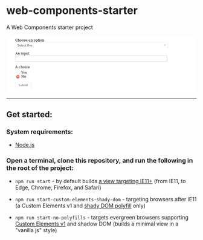 web-components-starter
======

A Web Components starter project

[![web-components-starter-screenshot](./assets/web-components-starter-screenshot.png)](https://kherrick.github.io/web-components-starter/)

---

## Get started:

### System requirements:

  * [Node.js](https://nodejs.org/)

### Open a terminal, clone this repository, and run the following in the root of the project:

  * `npm run start` - by default builds [a view targeting IE11+](https://kherrick.github.io/web-components-starter/) (from IE11, to Edge, Chrome, Firefox, and Safari)

  * `npm run start-custom-elements-shady-dom` - targeting browsers after IE11 (a Custom Elements v1 and [shady DOM polyfill](https://www.polymer-project.org/blog/shadydom) only)

  * `npm run start-no-polyfills` - targets evergreen browsers supporting [Custom Elements v1](https://developers.google.com/web/fundamentals/web-components/customelements) and shadow DOM (builds a minimal view in a "vanilla js" style)
